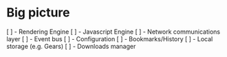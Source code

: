 # Big picture

[ ] - Rendering Engine
[ ] - Javascript Engine
[ ] - Network communications layer
[ ] - Event bus
[ ] - Configuration
[ ] - Bookmarks/History
[ ] - Local storage (e.g. Gears)
[ ] - Downloads manager